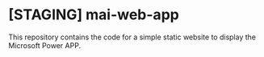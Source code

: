 # [STAGING] mai-web-app
This repository contains the code for a simple static website to display the Microsoft Power APP.